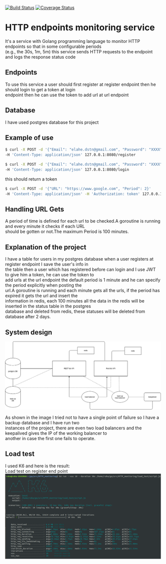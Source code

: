 [![Build Status](https://cloud.drone.io/api/badges/elahe-dastan/HTTP_monitoring/status.svg)](https://cloud.drone.io/elahe-dastan/HTTP_monitoring)
[![Coverage Status](https://coveralls.io/repos/github/elahe-dastan/HTTP_monitoring/badge.svg?branch=master)](https://coveralls.io/github/elahe-dastan/HTTP_monitoring?branch=master)

# HTTP endpoints monitoring service
It's a service with Golang programming language to monitor HTTP endpoints so that in some configurable periods<br/>
(e.g., the 30s, 1m, 5m) this service sends HTTP requests to the endpoint and logs the response status code<br/>

## Endpoints
To use this service a user should first register at register endpoint then he should login to get a token at login<br/>
endpoint then he can use the token to add url at url endpoint 

## Database
I have used postgres database for this project 

## Example of use
```sh
$ curl -X POST -d '{"Email": "elahe.dstn@gmail.com", "Password": "XXXX"}' 
-H 'Content-Type: application/json' 127.0.0.1:8080/register
```
```sh
$ curl -X POST -d '{"Email": "elahe.dstn@gmail.com", "Password": "XXXX"}' 
-H 'Content-Type: application/json' 127.0.0.1:8080/login
```
this should return a token

```sh
$ curl -X POST -d '{"URL": "https://www.google.com", "Period": 2}' 
-H 'Content-Type: application/json' -H 'Authorization: token' 127.0.0.1:8080/url
```

## Handling URL Gets
A period of time is defined for each url to be checked.A goroutine is running and every minute it checks if each URL<br/>
should be gotten or not.The maximum Period is 100 minutes.

## Explanation of the project
I have a table for users in my postgres database when a user registers at register endpoint I save the user's info in<br/>
the table then a user which has registered before can login and I use JWT to give him a token, he can use the token to <br/>
add urls at the url endpoint the default period is 1 minute and he can specify the period explicitly when posting the<br/>
url.A goroutine is running and each minute gets all the urls, if the period has expired it gets the url and insert the<br/>
information in redis, each 100 minutes all the data in the redis will be inserted in the status table in the postgres <br/>
database and deleted from redis, these statuses will be deleted from database after 2 days.

## System design

![](HTTP_monitoring.png)

As shown in the image I tried not to have a single point of failure so I have a backup database and I have run two<br/> 
instances of the project, there are even two load balancers and the keepalived gives the IP of the working balancer to<br/> 
another in case the first one fails to operate.

## Load test
I used K6 and here is the result:<br/>
Load test on register end point<br/>
![](register.png)